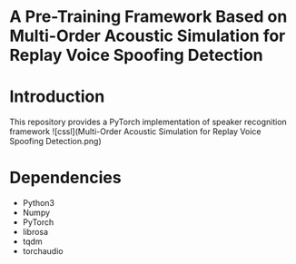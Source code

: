 # A Pre-Training Framework Based on Multi-Order Acoustic Simulation for Replay Voice Spoofing Detection

# Introduction

This repository provides a PyTorch implementation of speaker recognition framework
![cssl](Multi-Order Acoustic Simulation for Replay Voice Spoofing Detection.png)


# Dependencies

- Python3
- Numpy
- PyTorch
- librosa
- tqdm
- torchaudio
